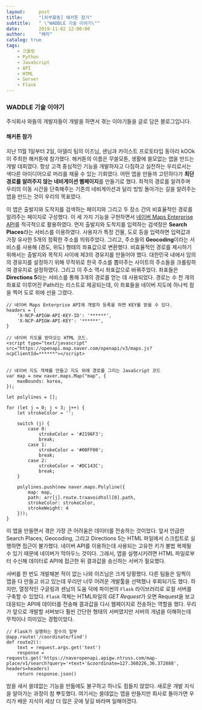```yaml
---
layout:     post
title:      "[외부활동] 해커톤 참가"
subtitle:   " \"WADDLE 기술 이야기\""
date:       2019-11-02 12:00:00
author:     "예띠"
catalog: true
tags:
    - 크롤링
    - Python
    - JavaScript
    - API
    - HTML
    - Server
    - Flask
---
```


### WADDLE 기술 이야기

주식회사 와들의 개발자들이 개발을 하면서 겪는 이야기들을 글로 담은 블로그입니다. 

#### 해커톤 참가
지난 11월 1일부터 2일, 아델리 팀의 이즈님, 센님과 카이스트 프로토타입 동아리 kOOk이 주최한 해커톤에 참가했다. 해커톤의 이름은 무쓸모톤, 생활에 쓸모없는 앱을 만드는 개발 대회였다. 항상 고객 중심적인 기능을 개발하자고 다짐하고 실천하는 우리로서는 색다른 아이디어으로 머리를 채울 수 있는 기회였다. 어떤 앱을 만들까 고민하다가 **최단경로를 알려주지 않는 네비게이션 웹페이지**를 만들기로 했다. 최적의 경로를 알려주며 우리의 이동 시간을 단축해주는 기존의 네비게이션과 달리 빙빙 돌아가는 길을 알려주는 앱을 만드는 것이 우리의 목표였다.

이 앱은 출발지와 도착지를 검색하는 페이지와 그리고 두 장소 간의 비효율적인 경로를 알려주는 페이지로 구성했다. 이 세 가지 기능을 구현하면서 [네이버 Maps Enterprise API](https://www.ncloud.com/product/applicationService/maps)를 적극적으로 활용하였다. 먼저 출발지와 도착지를 입력하는 검색창은 **Search Places**라는 서비스를 이용하였다. 사용자가 특정 건물, 도로 등을 입력하면 입력값과 가장 유사한 5개의 정확한 주소를 띄워주었다. 그리고, 주소들의 **Geocoding**이라는 서비스를 사용해 (경도, 위도) 형태의 좌표값으로 변환했다. 비효율적인 경로를 제시하기 위해서는 출발지와 목적지 사이에 제3의 경유지를 만들어야 했다. 대한민국 내에서 임의의 경유지를 설정하기 위해 무작위로 한국 주소를 뽑아주는 사이트의 주소들을 크롤링하여 경유지로 설정하였다. 그리고 이 주소 역시 좌표값으로 바꿔주었다. 좌표들은 **Directions 5**라는 서비스를 통해 3개의 경로를 얻는 데 사용되었다. 경로는 수 천 개의 좌표로 이루어진 Path라는 리스트로 제공되는데, 이 좌표들을 네이버 지도에 하나씩 점을 찍어 도로 위에 선을 그렸다.

```
// 네이버 Maps Enterprise API에 개발자 등록을 하면 KEY를 받을 수 있다.
headers = {
    'X-NCP-APIGW-API-KEY-ID': '******',
    'X-NCP-APIGW-API-KEY': '******',
}

// 네이버 지도를 받아오는 HTML 코드.
<script type="text/javascript" src="https://openapi.map.naver.com/openapi/v3/maps.js?ncpClientId=******"></script>


// 네이버 지도 객체를 만들고 지도 위에 경로를 그리는 JavaScript 코드
var map = new naver.maps.Map("map", {
    maxBounds: korea,
});

let polylines = [];

for (let j = 0; j < 3; j++) {
    let strokeColor = '';

    switch (j) {
        case 0:
            strokeColor = '#2196F3';
            break;
        case 1:
            strokeColor = '#00FF00';
            break;
        case 2:
            strokeColor = '#DC143C';
            break;
    }

    polylines.push(new naver.maps.Polyline({
        map: map,
        path: arr[j].route.traavoidtoll[0].path,
        strokeColor: strokeColor,
        strokeWeight: 4
    }));
}
```

이 앱을 만들면서 겪은 가장 큰 어려움은 데이터를 전송하는 것이었다. 앞서 언급한 Search Places, Geocoding, 그리고 Directions 5는 HTML 파일에서 스크립트로 실행하면 접근이 불가했다. 네이버 API를 이용하는데 사용되는 고유한 키가 불법 복제될 수 있기 때문에 네이버가 막아두느 것이다. 그래서, 앱을 실행시키려면 HTML 파일로부터 수신해 데이터로 API에 접근한 뒤 결과값을 송신하는 서버가 필요했다. 

서버를 한 번도 개발해본 적이 없는 나와 이즈님은 크게 당황했다. 다른 팀들은 일찍이 앱을 다 만들고 쉬고 있는데 우리만 너무 어려운 개발툴을 선택했나 후회되기도 했다. 하지만, 열정적인 구글링과 센님의 도움 덕에 파이썬의 `Flask` 라이브러리로 로컬 서버를 구축할 수 있었다. `Flask` 객체는 HTML파일의 *GET Request*가 오면 Request을 보고 대응되는 API에 데이터를 전송해 결과값을 다시 웹페이지로 전송하는 역할을 했다. 우리가 앞으로 개발할 서버보다 훨씬 간단한 형태의 서버였지만 서버의 개념을 이해하는데 무척이나 의미있는 경험이었다.

```
// Flask가 실행하는 함수의 일부
@app.route('/coordinate/find')
def route2():
    text = request.args.get('text')
    response = requests.get('https://naveropenapi.apigw.ntruss.com/map-place/v1/search?query='+text+'&coordinate=127.360226,36.372888', headers=headers)
    return response.json()
```

밤을 새서 쓸데없는 기능을 만듦에도 불구하고 하나도 힘들지 않았다. 새로운 개발 지식을 알아가는 과정이 참 뿌듯했다. 여기서는 쓸데없는 앱을 만들지만 회사로 돌아가면 우리가 배운 지식이 세상 더 많은 곳에 닿길 바라며 일해야겠다.